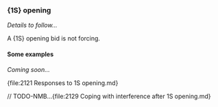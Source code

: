 ### <a name="1S_opening"> {1S} opening

_Details to follow..._

A {1S} opening bid is not forcing.

#### Some examples

_Coming soon..._

{file:2121 Responses to 1S opening.md}

// TODO-NMB...{file:2129 Coping with interference after 1S opening.md}
